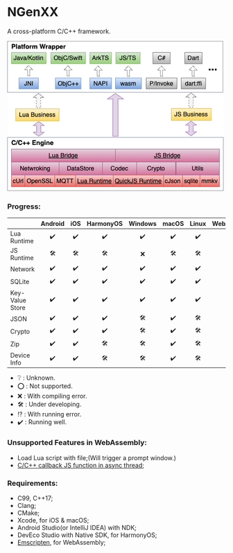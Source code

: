 # NGenXX

A cross-platform C/C++ framework.

![Arch](/res/arch.png)

### Progress:

| | Android | iOS | HarmonyOS  | Windows | macOS | Linux | WebAssembly |
| :-- | :--: | :--: |:--: |:--: | :--: | :--: |:--: |
| Lua Runtime |✔️|✔️|✔️|✔️|✔️|✔️|✔️|
| JS Runtime |🛠️|🛠️|🛠️|❌|🛠️|🛠️|🛠️|
| Network |✔️|✔️|✔️|✔️|✔️|✔️|⁉️|
| SQLite |✔️|✔️|✔️|✔️|✔️|✔️|🛠️|
| Key-Value Store |✔️|✔️|✔️|✔️|✔️|✔️|🛠️|
| JSON |✔️|✔️|✔️|🛠️|✔️|🛠️|🛠️|
| Crypto |✔️|✔️|✔️|🛠️|✔️|🛠️|🛠️|
| Zip |✔️|✔️|🛠️|🛠️|✔️|🛠️|🛠️|
| Device Info |✔️|✔️|🛠️|🛠️|✔️|🛠️|❔|

- ❔ : Unknown.
- ⭕ : Not supported.
- ❌ : With compiling error.
- 🛠️ : Under developing.
- ⁉️ : With running error.
- ✔️ : Running well.

### Unsupported Features in WebAssembly:

- Load Lua script with file;(Will trigger a prompt window.)
- [C/C++ callback JS function in async thread][2];

### Requirements:

- C99, C++17;
- Clang;
- CMake;
- Xcode, for iOS & macOS;
- Android Studio(or IntelliJ IDEA) with NDK;
- DevEco Studio with Native SDK, for HarmonyOS;
- [Emscripten][1], for WebAssembly;

[1]: https://emscripten.org/docs/getting_started/downloads.html#sdk-download-and-install
[2]: https://github.com/emscripten-core/emscripten/issues/16567
